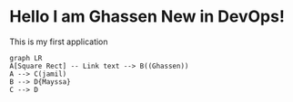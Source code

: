 # Hello I am Ghassen New in DevOps!

This is my first application

```mermaid
graph LR
A[Square Rect] -- Link text --> B((Ghassen))
A --> C(jamil)
B --> D{Mayssa}
C --> D
```